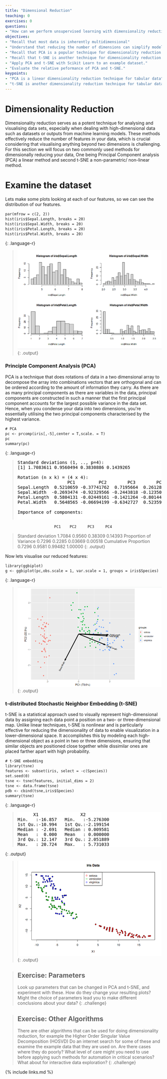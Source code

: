 ```yaml
---
title: "Dimensional Reduction"
teaching: 0
exercises: 0
questions:
- "How can we perform unsupervised learning with dimensionality reduction techniques such as Principle Component Analysis (PCA) and t-distributed Stochastic Neighbor Embedding (t-SNE)?"
objectives:
- "Recall that most data is inherently multidimensional"
- "Understand that reducing the number of dimensions can simplify modelling and allow classifications to be performed."
- "Recall that PCA is a popular technique for dimensionality reduction."
- "Recall that t-SNE is another technique for dimensionality reduction."
- "Apply PCA and t-SNE with Scikit Learn to an example dataset."
- "Evaluate the relative peformance of PCA and t-SNE."
keypoints:
- "PCA is a linear dimensionality reduction technique for tabular data"
- "t-SNE is another dimensionality reduction technique for tabular data that is more general than PCA"
---
```


# Dimensionality Reduction

Dimensionality reduction serves as a potent technique for analysing and visualising data sets, especially when dealing with high-dimensional data such as datasets or outputs from machine learning models. These methods effectively reduce the number of features in your data, which is crucial considering that visualising anything beyond two dimensions is challenging. For this section we will focus on two commonly used methods for dimensionally reducing your data, One being Principal Component analysis (PCA) a linear method and second t-SNE a non-parametric/ non-linear method. 

# Examine the dataset
Lets make some plots looking at each of our features, so we can see the distribution of our features.
~~~
par(mfrow = c(2, 2))
hist(iris$Sepal.Length, breaks = 20)
hist(iris$Sepal.Width, breaks = 20)
hist(iris$Petal.Length, breaks = 20)
hist(iris$Petal.Width, breaks = 20)
~~~
{: .language-r}

>![graph of the test regression data](../fig/iris_histograms.png)
{: .output}

### Principle Component Analysis (PCA)

PCA is a technique that does rotations of data in a two dimensional array to decompose the array into combinations vectors that are orthogonal and can be ordered according to the amount of information they carry. As there are as many principal components as there are variables in the data, principal components are constructed in such a manner that the first principal component accounts for the largest possible variance in the data set. Hence, when you condense your data into two dimensions, you're essentially utilising the two principal components characterised by the highest variance.

~~~
# PCA
pc <- prcomp(iris[,-5],center = T,scale. = T)
pc
summary(pc)
~~~
{: .language-r}

><pre style="color: black; background: white;">
>Standard deviations (1, .., p=4):
>[1] 1.7083611 0.9560494 0.3830886 0.1439265
>
>Rotation (n x k) = (4 x 4):
>                    PC1         PC2        PC3        PC4
>Sepal.Length  0.5210659 -0.37741762  0.7195664  0.2612863
>Sepal.Width  -0.2693474 -0.92329566 -0.2443818 -0.1235096
>Petal.Length  0.5804131 -0.02449161 -0.1421264 -0.8014492
>Petal.Width   0.5648565 -0.06694199 -0.6342727  0.5235971
>
>Importance of components:
                          PC1    PC2     PC3     PC4
>Standard deviation     1.7084 0.9560 0.38309 0.14393
>Proportion of Variance 0.7296 0.2285 0.03669 0.00518
>Cumulative Proportion  0.7296 0.9581 0.99482 1.00000
></pre>
{: .output}

Now lets visualise our reduced features:


~~~
library(ggbiplot)
g <- ggbiplot(pc,obs.scale = 1, var.scale = 1, groups = iris$Species)
~~~
{: .language-r}

>![graph of the test regression data](../fig/PCA_CHART.png)
{: .output}

### t-distributed Stochastic Neighbor Embedding (t-SNE)
t-SNE is a statistical approach used to visually represent high-dimensional data by assigning each data point a position on a two- or three-dimensional map. Unlike linear techniques, t-SNE is nonlinear and is particularly effective for reducing the dimensionality of data to enable visualization in a lower-dimensional space. It accomplishes this by modeling each high-dimensional object as a point in two or three dimensions, ensuring that similar objects are positioned close together while dissimilar ones are placed farther apart with high probability.
~~~
# t-SNE embedding
library(tsne)
features <- subset(iris, select = -c(Species)) 
set.seed(0)
tsne <- tsne(features, initial_dims = 2)
tsne <- data.frame(tsne)
pdb <- cbind(tsne,iris$Species)
summary(tsne)
~~~
{: .language-r}

><pre style="color: black; background: white;">
>       X1                X2           
> Min.   :-16.857   Min.   :-5.276300  
> 1st Qu.:-10.994   1st Qu.:-2.199154  
> Median : -2.691   Median : 0.009581  
> Mean   :  0.000   Mean   : 0.000000  
> 3rd Qu.: 12.147   3rd Qu.: 2.051889  
> Max.   : 20.724   Max.   : 5.731033 
></pre>
{: .output}

>![graph of the test regression data](../fig/tsne_clusters.png)
{: .output}


> ## Exercise: Parameters
>
> Look up parameters that can be changed in PCA and t-SNE,
> and experiment with these. How do they change your resulting
> plots?  Might the choice of parameters lead you to make different
> conclusions about your data?
{: .challenge}

> ## Exercise: Other Algorithms
>
> There are other algorithms that can be used for doing dimensionality
> reduction, for example the Higher Order Singular Value Decomposition (HOSVD)
> Do an internet search for some of these and
> examine the example data that they are used on. Are there cases where they do 
> poorly? What level of care might you need to use before applying such methods
> for automation in critical scenarios?  What about for interactive data 
> exploration?
{: .challenge}

{% include links.md %}

